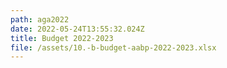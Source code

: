 ```yaml
---
path: aga2022
date: 2022-05-24T13:55:32.024Z
title: Budget 2022-2023
file: /assets/10.-b-budget-aabp-2022-2023.xlsx
---
```

